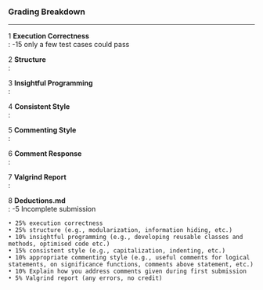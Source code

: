 ### Grading Breakdown
***

1 **Execution Correctness**  
    : -15 only a few test cases could pass  

2 **Structure**  
    :   
 
3 **Insightful Programming**  
    :   

4 **Consistent Style**  
    :   

5 **Commenting Style**   
    :  

6 **Comment Response**   
    :   

7 **Valgrind Report**  
    :   

8 **Deductions.md**  
    : -5 Incomplete submission  
  
>   
  


~~~
• 25% execution correctness
• 25% structure (e.g., modularization, information hiding, etc.)
• 10% insightful programming (e.g., developing reusable classes and methods, optimised code etc.)
• 15% consistent style (e.g., capitalization, indenting, etc.)
• 10% appropriate commenting style (e.g., useful comments for logical statements, on significance functions, comments above statement, etc.)
• 10% Explain how you address comments given during first submission
• 5% Valgrind report (any errors, no credit)
~~~